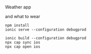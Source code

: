 Weather app 

and what to wear

```
npm install
ionic serve --configuration debugprod
```

```
ionic build --configuration debugprod
npx cap sync ios
npx cap open ios
```
